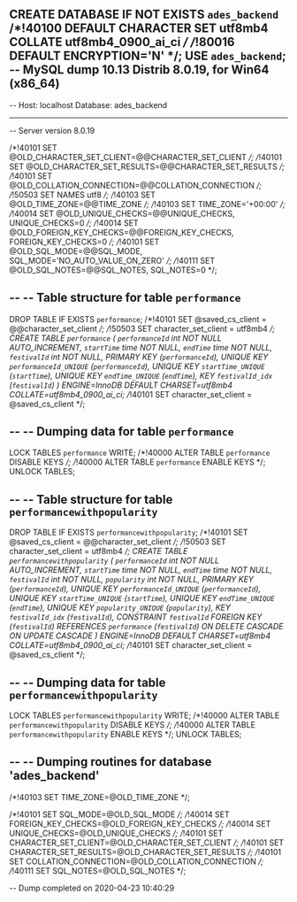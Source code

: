 CREATE DATABASE  IF NOT EXISTS `ades_backend` /*!40100 DEFAULT CHARACTER SET utf8mb4 COLLATE utf8mb4_0900_ai_ci */ /*!80016 DEFAULT ENCRYPTION='N' */;
USE `ades_backend`;
-- MySQL dump 10.13  Distrib 8.0.19, for Win64 (x86_64)
--
-- Host: localhost    Database: ades_backend
-- ------------------------------------------------------
-- Server version	8.0.19

/*!40101 SET @OLD_CHARACTER_SET_CLIENT=@@CHARACTER_SET_CLIENT */;
/*!40101 SET @OLD_CHARACTER_SET_RESULTS=@@CHARACTER_SET_RESULTS */;
/*!40101 SET @OLD_COLLATION_CONNECTION=@@COLLATION_CONNECTION */;
/*!50503 SET NAMES utf8 */;
/*!40103 SET @OLD_TIME_ZONE=@@TIME_ZONE */;
/*!40103 SET TIME_ZONE='+00:00' */;
/*!40014 SET @OLD_UNIQUE_CHECKS=@@UNIQUE_CHECKS, UNIQUE_CHECKS=0 */;
/*!40014 SET @OLD_FOREIGN_KEY_CHECKS=@@FOREIGN_KEY_CHECKS, FOREIGN_KEY_CHECKS=0 */;
/*!40101 SET @OLD_SQL_MODE=@@SQL_MODE, SQL_MODE='NO_AUTO_VALUE_ON_ZERO' */;
/*!40111 SET @OLD_SQL_NOTES=@@SQL_NOTES, SQL_NOTES=0 */;

--
-- Table structure for table `performance`
--

DROP TABLE IF EXISTS `performance`;
/*!40101 SET @saved_cs_client     = @@character_set_client */;
/*!50503 SET character_set_client = utf8mb4 */;
CREATE TABLE `performance` (
  `performanceId` int NOT NULL AUTO_INCREMENT,
  `startTime` time NOT NULL,
  `endTime` time NOT NULL,
  `festivalId` int NOT NULL,
  PRIMARY KEY (`performanceId`),
  UNIQUE KEY `performanceId_UNIQUE` (`performanceId`),
  UNIQUE KEY `startTime_UNIQUE` (`startTime`),
  UNIQUE KEY `endTime_UNIQUE` (`endTime`),
  KEY `festivalId_idx` (`festivalId`)
) ENGINE=InnoDB DEFAULT CHARSET=utf8mb4 COLLATE=utf8mb4_0900_ai_ci;
/*!40101 SET character_set_client = @saved_cs_client */;

--
-- Dumping data for table `performance`
--

LOCK TABLES `performance` WRITE;
/*!40000 ALTER TABLE `performance` DISABLE KEYS */;
/*!40000 ALTER TABLE `performance` ENABLE KEYS */;
UNLOCK TABLES;

--
-- Table structure for table `performancewithpopularity`
--

DROP TABLE IF EXISTS `performancewithpopularity`;
/*!40101 SET @saved_cs_client     = @@character_set_client */;
/*!50503 SET character_set_client = utf8mb4 */;
CREATE TABLE `performancewithpopularity` (
  `performanceId` int NOT NULL AUTO_INCREMENT,
  `startTime` time NOT NULL,
  `endTime` time NOT NULL,
  `festivalId` int NOT NULL,
  `popularity` int NOT NULL,
  PRIMARY KEY (`performanceId`),
  UNIQUE KEY `performanceId_UNIQUE` (`performanceId`),
  UNIQUE KEY `startTime_UNIQUE` (`startTime`),
  UNIQUE KEY `endTime_UNIQUE` (`endTime`),
  UNIQUE KEY `popularity_UNIQUE` (`popularity`),
  KEY `festivalId_idx` (`festivalId`),
  CONSTRAINT `festivalId` FOREIGN KEY (`festivalId`) REFERENCES `performance` (`festivalId`) ON DELETE CASCADE ON UPDATE CASCADE
) ENGINE=InnoDB DEFAULT CHARSET=utf8mb4 COLLATE=utf8mb4_0900_ai_ci;
/*!40101 SET character_set_client = @saved_cs_client */;

--
-- Dumping data for table `performancewithpopularity`
--

LOCK TABLES `performancewithpopularity` WRITE;
/*!40000 ALTER TABLE `performancewithpopularity` DISABLE KEYS */;
/*!40000 ALTER TABLE `performancewithpopularity` ENABLE KEYS */;
UNLOCK TABLES;

--
-- Dumping routines for database 'ades_backend'
--
/*!40103 SET TIME_ZONE=@OLD_TIME_ZONE */;

/*!40101 SET SQL_MODE=@OLD_SQL_MODE */;
/*!40014 SET FOREIGN_KEY_CHECKS=@OLD_FOREIGN_KEY_CHECKS */;
/*!40014 SET UNIQUE_CHECKS=@OLD_UNIQUE_CHECKS */;
/*!40101 SET CHARACTER_SET_CLIENT=@OLD_CHARACTER_SET_CLIENT */;
/*!40101 SET CHARACTER_SET_RESULTS=@OLD_CHARACTER_SET_RESULTS */;
/*!40101 SET COLLATION_CONNECTION=@OLD_COLLATION_CONNECTION */;
/*!40111 SET SQL_NOTES=@OLD_SQL_NOTES */;

-- Dump completed on 2020-04-23 10:40:29
